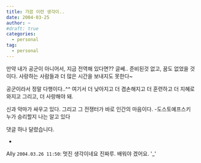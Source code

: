 ```yaml
---
title: 가끔 이런 생각이..
date: 2004-03-25
author: ~
#draft: true
categories:
  - personal
tag:
  - personal
---
```




만약 내가 공군이 아니어서,
지금 전역해 있다면??
글쎄..
준비된것 없고, 꿈도 없었을 것이다.
사랑하는 사람들과 더 많은 시간을 보내지도 못한다~

공군이라서 정말 다행이다..^^
여기서 
더 낮아지고
더 겸손해지고
더 훈련하고
더 지혜로와지고
그리고, 더 사랑해야 돼.

신과 악마가 싸우고 있다. 
그리고 그 전쟁터가 바로 인간의 마음이다. 
-도스토예프스키
누가 승리할지 나는 알고 있다


 댓글 하나 달렸습니다.

- 
 Ally `2004.03.26 11:50`: 
멋진 생각이네요 진짜루. 배워야 겠어요. '_'




